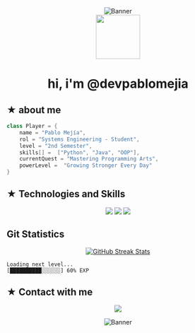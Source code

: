 <div align="center">
    <img src="https://i.pinimg.com/564x/95/eb/36/95eb36ef282d368dfa2fadee9f33265b.jpg" alt="Banner">
</div>
<div align = "center">
<img src="https://i.giphy.com/cCOVfFwDI3awdse5A3.webp" width="100">
</div>

<h1 align = "center">hi, i'm @devpablomejia</h1>

<h2> ★ about me</h2>

```java
class Player = {
    name = "Pablo Mejía",
    rol = "Systems Engineering - Student",
    level = "2nd Semester",
    skills[] =  ["Python", "Java", "OOP"],
    currentQuest = "Mastering Programming Arts",
    powerLevel =  "Growing Stronger Every Day"
}
```
<h2> ★ Technologies and Skills </h2>

<p align = "center">
  <img src = "https://img.shields.io/badge/-java-000000?style=flat&logo=java&logoColor=white" >
  <img src = "https://img.shields.io/badge/-Python-000000?style=flat&logo=python&logoColor=white" >
  <img src = "https://img.shields.io/badge/-git-000000?style=flat&logo=git&logoColor=white">
</p>

<h2>Git Statistics</h2>

<div align = "center">
  <a href="https://git.io/streak-stats" >
  <img src="https://github-readme-streak-stats.herokuapp.com?user=devpablomejia&theme=graywhite&hide_border=true&date_format=M%20j%5B%2C%20Y%5D" alt="GitHub Streak Stats">
</a>
</div>

```
Loading next level...
[██████████░░░░░░] 60% EXP
```

## ★ Contact with me
<p align="center">
  <a href="pablomiguel1108@outlook.com">
    <img src="https://img.shields.io/badge/-Email-000000?style=flat&logo=gmail&logoColor=white">
  </a>
</p>

<div align="center">
    <img src="https://i.pinimg.com/564x/86/37/88/86378860b6cb6bf30797e4fdab4aa913.jpg" alt="Banner">
</div>



<!---
devpablomejia/devpablomejia is a ✨ special ✨ repository because its `README.md` (this file) appears on your GitHub profile.
You can click the Preview link to take a look at your changes.
--->
